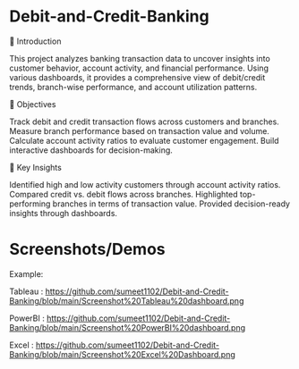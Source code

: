 # Debit-and-Credit-Banking
📌 Introduction

This project analyzes banking transaction data to uncover insights into customer behavior, account activity, and financial performance. Using various dashboards, it provides a comprehensive view of debit/credit trends, branch-wise performance, and account utilization patterns.

🎯 Objectives

Track debit and credit transaction flows across customers and branches. 
Measure branch performance based on transaction value and volume. 
Calculate account activity ratios to evaluate customer engagement. 
Build interactive dashboards for decision-making.

🔑 Key Insights

Identified high and low activity customers through account activity ratios. 
Compared credit vs. debit flows across branches. 
Highlighted top-performing branches in terms of transaction value. 
Provided decision-ready insights through dashboards.

# Screenshots/Demos

Example: 

Tableau : https://github.com/sumeet1102/Debit-and-Credit-Banking/blob/main/Screenshot%20Tableau%20dashboard.png

PowerBI : https://github.com/sumeet1102/Debit-and-Credit-Banking/blob/main/Screenshot%20PowerBI%20dashboard.png

Excel : https://github.com/sumeet1102/Debit-and-Credit-Banking/blob/main/Screenshot%20Excel%20Dashboard.png

